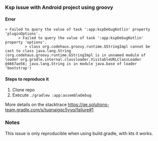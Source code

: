 ### Ksp issue with Android project using groovy

#### Error
```
> Failed to query the value of task ':app:kspDebugKotlin' property 'pluginOptions'.
      > Failed to query the value of task ':app:kspDebugKotlin' property 'options'.
         > class org.codehaus.groovy.runtime.GStringImpl cannot be cast to class java.lang.String (org.codehaus.groovy.runtime.GStringImpl is in unnamed module of loader org.gradle.internal.classloader.VisitableURLClassLoader @4667ae56; java.lang.String is in module java.base of loader 'bootstrap')
```

#### Steps to reproduce it
1. Clone repo
2. Execute `./gradlew :app:assembleDebug`

More details on the stacktrace https://ge.solutions-team.gradle.com/s/tuqnaigqc5yyq/failure#1


### Notes
This issue is only reproducible when using build.gradle, with kts it works.
